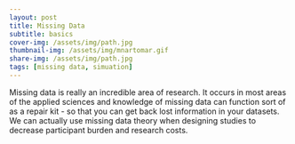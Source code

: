 ```yaml
---
layout: post
title: Missing Data
subtitle: basics
cover-img: /assets/img/path.jpg
thumbnail-img: /assets/img/mnartomar.gif
share-img: /assets/img/path.jpg  
tags: [missing data, simuation]
---
```


Missing data is really an incredible area of research. It occurs in most areas of the applied sciences and knowledge of missing data can function sort of as a repair kit - so that you can get back lost information in your datasets. We can actually use missing data theory when designing studies to decrease participant burden and research costs. 
